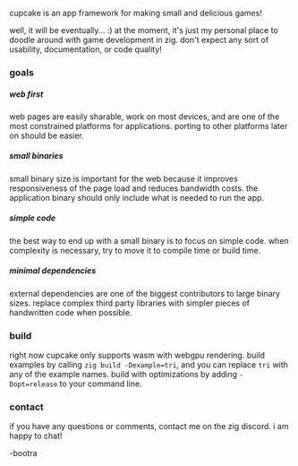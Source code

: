 cupcake is an app framework for making small and delicious games!

well, it will be eventually... :) at the moment, it's just my personal place to doodle around with game development in zig. don't expect any sort of usability, documentation, or code quality!

### goals

##### web first
web pages are easily sharable, work on most devices, and are one of the most constrained platforms for applications. porting to other platforms later on should be easier.

##### small binaries
small binary size is important for the web because it improves responsiveness of the page load and reduces bandwidth costs. the application binary should only include what is needed to run the app.

##### simple code
the best way to end up with a small binary is to focus on simple code. when complexity is necessary, try to move it to compile time or build time. 

##### minimal dependencies
external dependencies are one of the biggest contributors to large binary sizes. replace complex third party libraries with simpler pieces of handwritten code when possible.  

### build

right now cupcake only supports wasm with webgpu rendering. build examples by calling `zig build -Dexample=tri`, and you can replace `tri` with any of the example names. build with optimizations by adding `-Dopt=release` to your command line.

### contact
if you have any questions or comments, contact me on the zig discord. i am happy to chat!

-bootra
